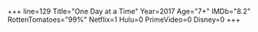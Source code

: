 +++
line=129
Title="One Day at a Time"
Year=2017
Age="7+"
IMDb="8.2"
RottenTomatoes="99%"
Netflix=1
Hulu=0
PrimeVideo=0
Disney=0
+++

